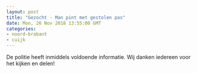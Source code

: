 ```yaml
---
layout: post
title: "Gezocht - Man pint met gestolen pas"
date: Mon, 26 Nov 2018 13:55:00 GMT
categories: 
- noord-brabant 
- cuijk 
---
```


De politie heeft inmiddels voldoende informatie. Wij danken iedereen voor het kijken en delen!
